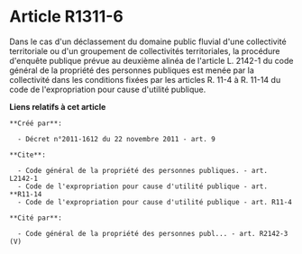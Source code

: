 # Article R1311-6

Dans le cas d'un déclassement du domaine public fluvial d'une collectivité territoriale ou d'un groupement de collectivités
territoriales, la procédure d'enquête publique prévue au deuxième alinéa de l'article L. 2142-1 du code général de la
propriété des personnes publiques est menée par la collectivité dans les conditions fixées par les articles R. 11-4 à R.
11-14 du code de l'expropriation pour cause d'utilité publique.

**Liens relatifs à cet article**

	**Créé par**:

	  - Décret n°2011-1612 du 22 novembre 2011 - art. 9

	**Cite**:

	  - Code général de la propriété des personnes publiques. - art. L2142-1
	  - Code de l'expropriation pour cause d'utilité publique - art. **R11-14
	  - Code de l'expropriation pour cause d'utilité publique - art. R11-4

	**Cité par**:

	  - Code général de la propriété des personnes publ... - art. R2142-3 (V)

